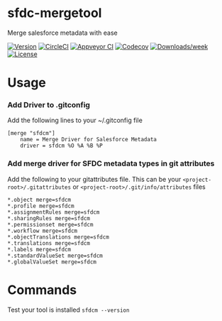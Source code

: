 sfdc-mergetool
==============

Merge salesforce metadata with ease

[![Version](https://img.shields.io/npm/v/sfdc-mergetool.svg)](https://npmjs.org/package/sfdc-mergetool)
[![CircleCI](https://circleci.com/gh/leboff/sfdc-mergetool/tree/master.svg?style=shield)](https://circleci.com/gh/leboff/sfdc-mergetool/tree/master)
[![Appveyor CI](https://ci.appveyor.com/api/projects/status/github/leboff/sfdc-mergetool?branch=master&svg=true)](https://ci.appveyor.com/project/leboff/sfdc-mergetool/branch/master)
[![Codecov](https://codecov.io/gh/leboff/sfdc-mergetool/branch/master/graph/badge.svg)](https://codecov.io/gh/leboff/sfdc-mergetool)
[![Downloads/week](https://img.shields.io/npm/dw/sfdc-mergetool.svg)](https://npmjs.org/package/sfdc-mergetool)
[![License](https://img.shields.io/npm/l/sfdc-mergetool.svg)](https://github.com/leboff/sfdc-mergetool/blob/master/package.json)

<!-- toc -->
# Usage
<!-- usage -->
### Add Driver to .gitconfig
Add the following lines to your ~/.gitconfig file

```
[merge "sfdcm"]
	name = Merge Driver for Salesforce Metadata
	driver = sfdcm %O %A %B %P
```

### Add merge driver for SFDC metadata types in git attributes
Add the following to your gitattributes file. This can be your `<project-root>/.gitattributes` or `<project-root>/.git/info/attributes` files

```
*.object merge=sfdcm
*.profile merge=sfdcm
*.assignmentRules merge=sfdcm
*.sharingRules merge=sfdcm
*.permissionset merge=sfdcm
*.workflow merge=sfdcm
*.objectTranslations merge=sfdcm
*.translations merge=sfdcm
*.labels merge=sfdcm
*.standardValueSet merge=sfdcm
*.globalValueSet merge=sfdcm
```

# Commands

Test your tool is installed
`sfdcm --version`
